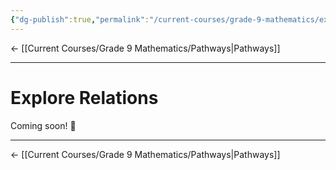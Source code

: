 ```yaml
---
{"dg-publish":true,"permalink":"/current-courses/grade-9-mathematics/explore-relations/explore-relations/","dgHomeLink":false}
---
```



← [[Current Courses/Grade 9 Mathematics/Pathways|Pathways]]

---

# Explore Relations

Coming soon! 🎉

---

← [[Current Courses/Grade 9 Mathematics/Pathways|Pathways]]